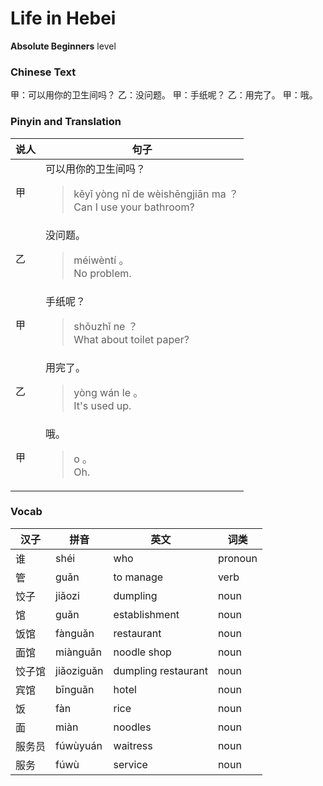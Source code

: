 # Life in Hebei
**Absolute Beginners** level
### Chinese Text
甲：可以用你的卫生间吗？
乙：没问题。
甲：手纸呢？
乙：用完了。
甲：哦。

### Pinyin and Translation
|说人|句子|
|----|----|
|甲|可以用你的卫生间吗？<blockquote>kěyǐ yòng nǐ de wèishēngjiān ma ？<br />Can I use your bathroom?</blockquote>|
|乙|没问题。<blockquote>méiwèntí 。<br />No problem.</blockquote>|
|甲|手纸呢？<blockquote>shǒuzhǐ ne ？<br />What about toilet paper?</blockquote>|
|乙|用完了。<blockquote>yòng wán le 。<br />It's used up.</blockquote>|
|甲|哦。<blockquote>o 。<br />Oh.</blockquote>|
### Vocab
|汉子|拼音|英文|词类|
|----|----|----|----|
|谁|shéi|who|pronoun|
|管|guǎn|to manage|verb|
|饺子|jiǎozi|dumpling|noun|
|馆|guǎn|establishment|noun|
|饭馆|fànguǎn|restaurant|noun|
|面馆|miànguǎn|noodle shop|noun|
|饺子馆|jiǎoziguǎn|dumpling restaurant|noun|
|宾馆|bīnguǎn|hotel|noun|
|饭|fàn|rice|noun|
|面|miàn|noodles|noun|
|服务员|fúwùyuán|waitress|noun|
|服务|fúwù|service|noun|